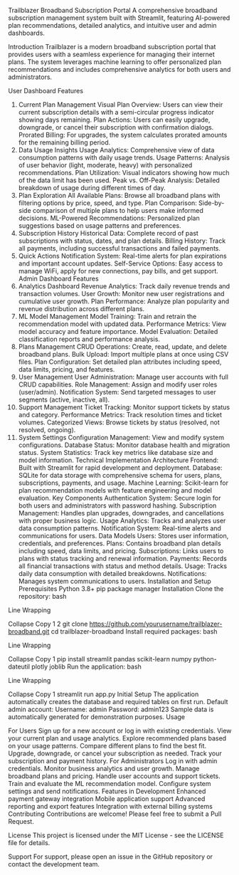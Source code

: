 Trailblazer Broadband Subscription Portal
A comprehensive broadband subscription management system built with Streamlit, featuring AI-powered plan recommendations, detailed analytics, and intuitive user and admin dashboards.

Introduction
Trailblazer is a modern broadband subscription portal that provides users with a seamless experience for managing their internet plans. The system leverages machine learning to offer personalized plan recommendations and includes comprehensive analytics for both users and administrators.

User Dashboard Features
1. Current Plan Management
Visual Plan Overview: Users can view their current subscription details with a semi-circular progress indicator showing days remaining.
Plan Actions: Users can easily upgrade, downgrade, or cancel their subscription with confirmation dialogs.
Prorated Billing: For upgrades, the system calculates prorated amounts for the remaining billing period.
2. Data Usage Insights
Usage Analytics: Comprehensive view of data consumption patterns with daily usage trends.
Usage Patterns: Analysis of user behavior (light, moderate, heavy) with personalized recommendations.
Plan Utilization: Visual indicators showing how much of the data limit has been used.
Peak vs. Off-Peak Analysis: Detailed breakdown of usage during different times of day.
3. Plan Exploration
All Available Plans: Browse all broadband plans with filtering options by price, speed, and type.
Plan Comparison: Side-by-side comparison of multiple plans to help users make informed decisions.
ML-Powered Recommendations: Personalized plan suggestions based on usage patterns and preferences.
4. Subscription History
Historical Data: Complete record of past subscriptions with status, dates, and plan details.
Billing History: Track all payments, including successful transactions and failed payments.
5. Quick Actions
Notification System: Real-time alerts for plan expirations and important account updates.
Self-Service Options: Easy access to manage WiFi, apply for new connections, pay bills, and get support.
Admin Dashboard Features
1. Analytics Dashboard
Revenue Analytics: Track daily revenue trends and transaction volumes.
User Growth: Monitor new user registrations and cumulative user growth.
Plan Performance: Analyze plan popularity and revenue distribution across different plans.
2. ML Model Management
Model Training: Train and retrain the recommendation model with updated data.
Performance Metrics: View model accuracy and feature importance.
Model Evaluation: Detailed classification reports and performance analysis.
3. Plans Management
CRUD Operations: Create, read, update, and delete broadband plans.
Bulk Upload: Import multiple plans at once using CSV files.
Plan Configuration: Set detailed plan attributes including speed, data limits, pricing, and features.
4. User Management
User Administration: Manage user accounts with full CRUD capabilities.
Role Management: Assign and modify user roles (user/admin).
Notification System: Send targeted messages to user segments (active, inactive, all).
5. Support Management
Ticket Tracking: Monitor support tickets by status and category.
Performance Metrics: Track resolution times and ticket volumes.
Categorized Views: Browse tickets by status (resolved, not resolved, ongoing).
6. System Settings
Configuration Management: View and modify system configurations.
Database Status: Monitor database health and migration status.
System Statistics: Track key metrics like database size and model information.
Technical Implementation
Architecture
Frontend: Built with Streamlit for rapid development and deployment.
Database: SQLite for data storage with comprehensive schema for users, plans, subscriptions, payments, and usage.
Machine Learning: Scikit-learn for plan recommendation models with feature engineering and model evaluation.
Key Components
Authentication System: Secure login for both users and administrators with password hashing.
Subscription Management: Handles plan upgrades, downgrades, and cancellations with proper business logic.
Usage Analytics: Tracks and analyzes user data consumption patterns.
Notification System: Real-time alerts and communications for users.
Data Models
Users: Stores user information, credentials, and preferences.
Plans: Contains broadband plan details including speed, data limits, and pricing.
Subscriptions: Links users to plans with status tracking and renewal information.
Payments: Records all financial transactions with status and method details.
Usage: Tracks daily data consumption with detailed breakdowns.
Notifications: Manages system communications to users.
Installation and Setup
Prerequisites
Python 3.8+
pip package manager
Installation
Clone the repository:
bash

Line Wrapping

Collapse
Copy
1
2
git clone https://github.com/yourusername/trailblazer-broadband.git
cd trailblazer-broadband
Install required packages:
bash

Line Wrapping

Collapse
Copy
1
pip install streamlit pandas scikit-learn numpy python-dateutil plotly joblib
Run the application:
bash

Line Wrapping

Collapse
Copy
1
streamlit run app.py
Initial Setup
The application automatically creates the database and required tables on first run.
Default admin account:
Username: admin
Password: admin123
Sample data is automatically generated for demonstration purposes.
Usage


For Users
Sign up for a new account or log in with existing credentials.
View your current plan and usage analytics.
Explore recommended plans based on your usage patterns.
Compare different plans to find the best fit.
Upgrade, downgrade, or cancel your subscription as needed.
Track your subscription and payment history.
For Administrators
Log in with admin credentials.
Monitor business analytics and user growth.
Manage broadband plans and pricing.
Handle user accounts and support tickets.
Train and evaluate the ML recommendation model.
Configure system settings and send notifications.
Features in Development
Enhanced payment gateway integration
Mobile application support
Advanced reporting and export features
Integration with external billing systems
Contributing
Contributions are welcome! Please feel free to submit a Pull Request.

License
This project is licensed under the MIT License - see the LICENSE file for details.

Support
For support, please open an issue in the GitHub repository or contact the development team.
